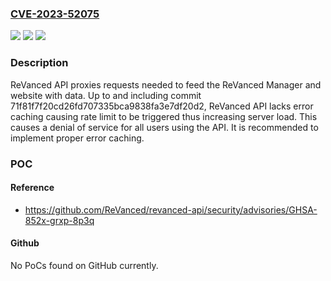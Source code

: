 ### [CVE-2023-52075](https://cve.mitre.org/cgi-bin/cvename.cgi?name=CVE-2023-52075)
![](https://img.shields.io/static/v1?label=Product&message=revanced-api&color=blue)
![](https://img.shields.io/static/v1?label=Version&message=%3C%3D%2071f81f7f20cd26fd707335bca9838fa3e7df20d2%20&color=brightgreen)
![](https://img.shields.io/static/v1?label=Vulnerability&message=CWE-755%3A%20Improper%20Handling%20of%20Exceptional%20Conditions&color=brightgreen)

### Description

ReVanced API proxies requests needed to feed the ReVanced Manager and website with data. Up to and including commit 71f81f7f20cd26fd707335bca9838fa3e7df20d2, ReVanced API lacks error caching causing rate limit to be triggered thus increasing server load. This causes a denial of service for all users using the API.  It is recommended to implement proper error caching.

### POC

#### Reference
- https://github.com/ReVanced/revanced-api/security/advisories/GHSA-852x-grxp-8p3q

#### Github
No PoCs found on GitHub currently.

